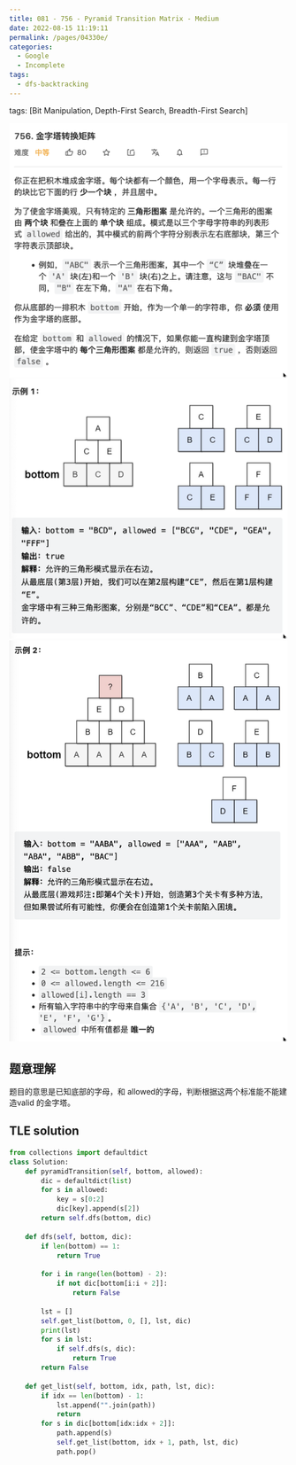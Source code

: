 ```yaml
---
title: 081 - 756 - Pyramid Transition Matrix - Medium
date: 2022-08-15 11:19:11
permalink: /pages/04330e/
categories:
  - Google
  - Incomplete
tags:
  - dfs-backtracking
---
```

tags: [Bit Manipulation, Depth-First Search, Breadth-First Search]

![](https://raw.githubusercontent.com/emmableu/image/master/202208151121178.png)
![](https://raw.githubusercontent.com/emmableu/image/master/202208151121920.png)
![](https://raw.githubusercontent.com/emmableu/image/master/202208151122838.png)

## 题意理解

题目的意思是已知底部的字母，和 allowed的字母，判断根据这两个标准能不能建造valid 的金字塔。

## TLE solution

```python
from collections import defaultdict
class Solution:
	def pyramidTransition(self, bottom, allowed):
		dic = defaultdict(list)
		for s in allowed:
			key = s[0:2]
			dic[key].append(s[2])
		return self.dfs(bottom, dic)

	def dfs(self, bottom, dic):
		if len(bottom) == 1:
			return True

		for i in range(len(bottom) - 2):
			if not dic[bottom[i:i + 2]]:
				return False

		lst = []
		self.get_list(bottom, 0, [], lst, dic)
		print(lst)
		for s in lst:
			if self.dfs(s, dic):
				return True
		return False

	def get_list(self, bottom, idx, path, lst, dic):
		if idx == len(bottom) - 1:
			lst.append("".join(path))
			return
		for s in dic[bottom[idx:idx + 2]]:
			path.append(s)
			self.get_list(bottom, idx + 1, path, lst, dic)
			path.pop()
``` 